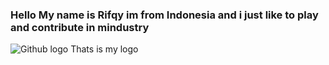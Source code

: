 ### Hello My name is Rifqy im from Indonesia and i just like to play and contribute in mindustry
![Github logo](https://user-images.githubusercontent.com/78184988/106380332-2f2b6b00-63e4-11eb-97b2-370702d0b14b.png)
Thats is my logo
